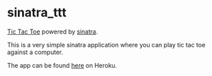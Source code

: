 # sinatra_ttt

[Tic Tac Toe][tic-tac-toe-wiki] powered by [sinatra][sinatra-site].

This is a very simple sinatra application where you can play tic tac
toe against a computer.

The app can be found [here][herokuapp] on Heroku.

[tic-tac-toe-wiki]: https://en.wikipedia.org/wiki/Tic-tac-toe
[sinatra-site]: http://sinatrarb.com/
[herokuapp]: https://just-a-tic-tac-toe-app.herokuapp.com/
